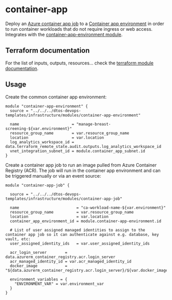 # container-app

Deploy an [Azure container app job](https://learn.microsoft.com/en-us/azure/container-apps/jobs) to a [Container app environment](https://learn.microsoft.com/en-us/azure/container-apps/environment) in order to run container workloads that do not require ingress or web access. Integrates with the [container-app-environment module](../container-app-environment/).

## Terraform documentation
For the list of inputs, outputs, resources... check the [terraform module documentation](tfdocs.md).

## Usage
Create the common container app environment:
```hcl
module "container-app-environment" {
  source = "../../../dtos-devops-templates/infrastructure/modules/container-app-environment"

  name                       = "manage-breast-screening-${var.environment}"
  resource_group_name        = var.resource_group_name
  location                   = var.location
  log_analytics_workspace_id = data.terraform_remote_state.audit.outputs.log_analytics_workspace_id
  vnet_integration_subnet_id = module.container_app_subnet.id
}
```

Create a container app job to run an image pulled from Azure Container Registry (ACR). The job will run in the container app environment and can be triggered manually or via an event source:
```hcl
module "container-app-job" {

  source = "../../../dtos-devops-templates/infrastructure/modules/container-app-job"

  name                         = "ca-workload-name-${var.environment}"
  resource_group_name          = var.resource_group_name
  location                     = var.location
  container_app_environment_id = module.container-app-environment.id

  # List of user assigned managed identities to assign to the container app job so it can authenticate against e.g. database, key vault, etc:
  user_assigned_identity_ids   = var.user_assigned_identity_ids

  acr_login_server        = data.azurerm_container_registry.acr.login_server
  acr_managed_identity_id = var.acr_managed_identity_id
  docker_image            = "${data.azurerm_container_registry.acr.login_server}/${var.docker_image}:${var.docker_env_tag}"

  environment_variables = {
    "ENVIRONMENT_VAR" = var.environment_var
  }
}
```


